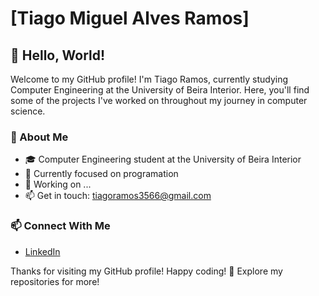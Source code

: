 # [Tiago Miguel Alves Ramos]

## 👋 Hello, World!

Welcome to my GitHub profile! I'm Tiago Ramos, currently studying Computer Engineering at the University of Beira Interior. Here, you'll find some of the projects I've worked on throughout my journey in computer science.

### 🚀 About Me

- 🎓 Computer Engineering student at the University of Beira Interior
- 🌱 Currently focused on programation
- 🔭 Working on ...
- 📫 Get in touch: tiagoramos3566@gmail.com


### 📫 Connect With Me

- [LinkedIn](https://www.linkedin.com/in/tiago-ramos-347494236/)

Thanks for visiting my GitHub profile! Happy coding! 🚀
Explore my repositories for more!
